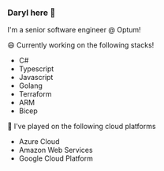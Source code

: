 ### Daryl here 👋

I'm a senior software engineer @ Optum! 

😄 Currently working on the following stacks!
* C#
* Typescript
* Javascript
* Golang
* Terraform
* ARM
* Bicep

🌱 I've played on the following cloud platforms
* Azure Cloud
* Amazon Web Services
* Google Cloud Platform
